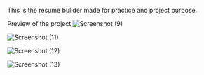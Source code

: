 This is the resume bulider made for practice and project purpose.

Preview of the project
![Screenshot (9)](https://github.com/sanketcodersclub/resume-builder/assets/164201293/cced573a-32a0-420d-bf72-a3f119b8e537)

![Screenshot (11)](https://github.com/sanketcodersclub/resume-builder/assets/164201293/fb00cdb0-9741-496a-b0b9-1276cdb345a1)

![Screenshot (12)](https://github.com/sanketcodersclub/resume-builder/assets/164201293/d0ccefbc-1c2d-44b6-ba27-c6254d31f7aa)


![Screenshot (13)](https://github.com/sanketcodersclub/resume-builder/assets/164201293/741c2e5d-fd6f-4f56-825a-4f286d6a0df7)
